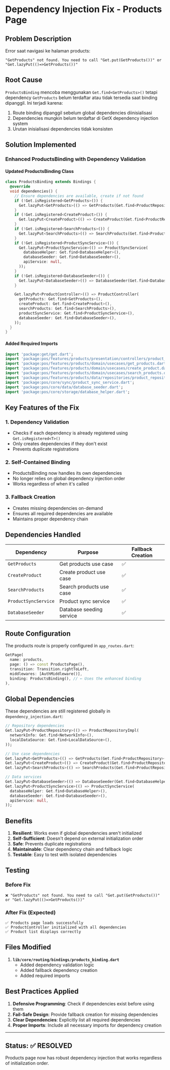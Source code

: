# Dependency Injection Fix - Products Page

## Problem Description

Error saat navigasi ke halaman products:
```
"GetProducts" not found. You need to call "Get.put(GetProducts())" or "Get.lazyPut(()=>GetProducts())"
```

## Root Cause

`ProductsBinding` mencoba menggunakan `Get.find<GetProducts>()` tetapi dependency `GetProducts` belum terdaftar atau tidak tersedia saat binding dipanggil. Ini terjadi karena:

1. Route binding dipanggil sebelum global dependencies diinisialisasi
2. Dependencies mungkin belum terdaftar di GetX dependency injection system
3. Urutan inisialisasi dependencies tidak konsisten

## Solution Implemented

### Enhanced ProductsBinding with Dependency Validation

#### Updated ProductsBinding Class
```dart
class ProductsBinding extends Bindings {
  @override
  void dependencies() {
    // Ensure dependencies are available, create if not found
    if (!Get.isRegistered<GetProducts>()) {
      Get.lazyPut<GetProducts>(() => GetProducts(Get.find<ProductRepository>()));
    }
    if (!Get.isRegistered<CreateProduct>()) {
      Get.lazyPut<CreateProduct>(() => CreateProduct(Get.find<ProductRepository>()));
    }
    if (!Get.isRegistered<SearchProducts>()) {
      Get.lazyPut<SearchProducts>(() => SearchProducts(Get.find<ProductRepository>()));
    }
    if (!Get.isRegistered<ProductSyncService>()) {
      Get.lazyPut<ProductSyncService>(() => ProductSyncService(
        databaseHelper: Get.find<DatabaseHelper>(),
        databaseSeeder: Get.find<DatabaseSeeder>(),
        apiService: null,
      ));
    }
    if (!Get.isRegistered<DatabaseSeeder>()) {
      Get.lazyPut<DatabaseSeeder>(() => DatabaseSeeder(Get.find<DatabaseHelper>()));
    }

    Get.lazyPut<ProductController>(() => ProductController(
      getProducts: Get.find<GetProducts>(),
      createProduct: Get.find<CreateProduct>(),
      searchProducts: Get.find<SearchProducts>(),
      productSyncService: Get.find<ProductSyncService>(),
      databaseSeeder: Get.find<DatabaseSeeder>(),
    ));
  }
}
```

#### Added Required Imports
```dart
import 'package:get/get.dart';
import 'package:pos/features/products/presentation/controllers/product_controller.dart';
import 'package:pos/features/products/domain/usecases/get_products.dart';
import 'package:pos/features/products/domain/usecases/create_product.dart';
import 'package:pos/features/products/domain/usecases/search_products.dart';
import 'package:pos/features/products/data/repositories/product_repository_impl.dart';
import 'package:pos/core/sync/product_sync_service.dart';
import 'package:pos/core/data/database_seeder.dart';
import 'package:pos/core/storage/database_helper.dart';
```

## Key Features of the Fix

### 1. Dependency Validation
- Checks if each dependency is already registered using `Get.isRegistered<T>()`
- Only creates dependencies if they don't exist
- Prevents duplicate registrations

### 2. Self-Contained Binding
- ProductsBinding now handles its own dependencies
- No longer relies on global dependency injection order
- Works regardless of when it's called

### 3. Fallback Creation
- Creates missing dependencies on-demand
- Ensures all required dependencies are available
- Maintains proper dependency chain

## Dependencies Handled

| Dependency | Purpose | Fallback Creation |
|------------|---------|-------------------|
| `GetProducts` | Get products use case | ✅ |
| `CreateProduct` | Create product use case | ✅ |
| `SearchProducts` | Search products use case | ✅ |
| `ProductSyncService` | Product sync service | ✅ |
| `DatabaseSeeder` | Database seeding service | ✅ |

## Route Configuration

The products route is properly configured in `app_routes.dart`:

```dart
GetPage(
  name: products,
  page: () => const ProductsPage(),
  transition: Transition.rightToLeft,
  middlewares: [AuthMiddleware()],
  binding: ProductsBinding(), // ← Uses the enhanced binding
),
```

## Global Dependencies

These dependencies are still registered globally in `dependency_injection.dart`:

```dart
// Repository dependencies
Get.lazyPut<ProductRepository>(() => ProductRepositoryImpl(
  networkInfo: Get.find<NetworkInfo>(),
  localDataSource: Get.find<LocalDataSource>(),
));

// Use case dependencies
Get.lazyPut<GetProducts>(() => GetProducts(Get.find<ProductRepository>()));
Get.lazyPut<CreateProduct>(() => CreateProduct(Get.find<ProductRepository>()));
Get.lazyPut<SearchProducts>(() => SearchProducts(Get.find<ProductRepository>()));

// Data services
Get.lazyPut<DatabaseSeeder>(() => DatabaseSeeder(Get.find<DatabaseHelper>()));
Get.lazyPut<ProductSyncService>(() => ProductSyncService(
  databaseHelper: Get.find<DatabaseHelper>(),
  databaseSeeder: Get.find<DatabaseSeeder>(),
  apiService: null,
));
```

## Benefits

1. **Resilient**: Works even if global dependencies aren't initialized
2. **Self-Sufficient**: Doesn't depend on external initialization order
3. **Safe**: Prevents duplicate registrations
4. **Maintainable**: Clear dependency chain and fallback logic
5. **Testable**: Easy to test with isolated dependencies

## Testing

### Before Fix
```
❌ "GetProducts" not found. You need to call "Get.put(GetProducts())" or "Get.lazyPut(()=>GetProducts())"
```

### After Fix (Expected)
```
✅ Products page loads successfully
✅ ProductController initialized with all dependencies
✅ Product list displays correctly
```

## Files Modified

1. **`lib/core/routing/bindings/products_binding.dart`**
   - Added dependency validation logic
   - Added fallback dependency creation
   - Added required imports

## Best Practices Applied

1. **Defensive Programming**: Check if dependencies exist before using them
2. **Fail-Safe Design**: Provide fallback creation for missing dependencies
3. **Clear Dependencies**: Explicitly list all required dependencies
4. **Proper Imports**: Include all necessary imports for dependency creation

---

## Status: ✅ RESOLVED

Products page now has robust dependency injection that works regardless of initialization order.
